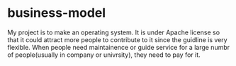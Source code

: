 # business-model
My project is to make an operating system. It is under Apache license so that it could attract more people to contribute to it since the guidline is very flexible. When people need maintainence or guide service for a large numbr of people(usually in company or univrsity), they need to pay for it.
